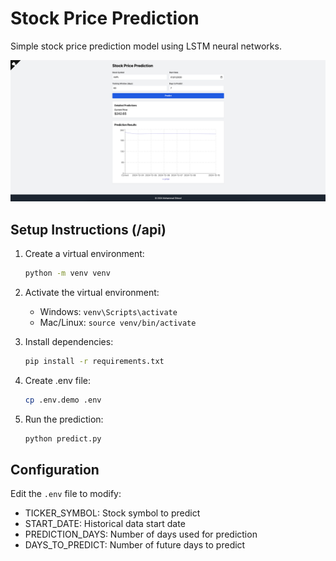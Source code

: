# Stock Price Prediction

Simple stock price prediction model using LSTM neural networks.

![Stock Price Prediction Preview](https://github.com/mohshbool/simple-stock-predictor/blob/main/preview.png)

## Setup Instructions (/api)

1. Create a virtual environment:
   ```bash
   python -m venv venv
   ```

2. Activate the virtual environment:
   - Windows: `venv\Scripts\activate`
   - Mac/Linux: `source venv/bin/activate`

3. Install dependencies:
   ```bash
   pip install -r requirements.txt
   ```

4. Create .env file:
   ```bash
   cp .env.demo .env
   ```

5. Run the prediction:
   ```bash
   python predict.py
   ```

## Configuration

Edit the `.env` file to modify:
- TICKER_SYMBOL: Stock symbol to predict
- START_DATE: Historical data start date
- PREDICTION_DAYS: Number of days used for prediction
- DAYS_TO_PREDICT: Number of future days to predict